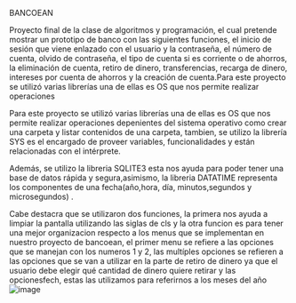 BANCOEAN

Proyecto final de la clase de algoritmos y programación, el cual pretende mostrar un prototipo de banco con las siguientes funciones, el inicio de sesión que viene enlazado con el usuario y la contraseña, el número de cuenta, olvido de contraseña, el tipo de cuenta si es corriente o de ahorros, la eliminación de cuenta, retiro de dinero, transferencias, recarga de dinero, intereses por cuenta de ahorros y la creación de cuenta.Para este proyecto se utilizó varias librerías una de ellas es OS que nos permite realizar operaciones  

Para este proyecto se utilizó varias librerías una de ellas es OS que nos permite realizar operaciones depenientes del sistema operativo como crear una carpeta y listar contenidos de una carpeta, tambien, se  utilizo la librería SYS es el encargado de proveer variables, funcionalidades y están relacionadas con el intérprete.

Además, se utilizo la libreria SQLITE3 esta nos ayuda para poder tener una base de datos rápida y segura,asimismo, la libreria DATATIME representa los componentes de una fecha(año,hora, día, minutos,segundos y microsegundos) .  

Cabe destacra que se utilizaron dos funciones, la primera nos ayuda a limpiar la pantalla utilizando las  siglas de cls  y la otra funcion es para tener una mejor organizacion respecto a los menus que se implementan en nuestro proyecto de bancoean, el primer menu  se refiere a las opciones que se manejan con  los numeros 1 y 2, las multíples opciones se refieren  a las opciones que se van a utilizar en la parte de retiro de dinero ya que el usuario debe elegir qué cantidad de dinero quiere retirar y las opcionesfech, estas las utilizamos para referirnos a los meses del año
![image](https://user-images.githubusercontent.com/87997369/134271836-cae9ecb2-f234-4f7c-bfd1-1b8846658203.png)
